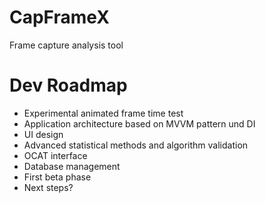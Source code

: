 # CapFrameX
Frame capture analysis tool

# Dev Roadmap
* Experimental animated frame time test
* Application architecture based on MVVM pattern und DI
* UI design
* Advanced statistical methods and algorithm validation
* OCAT interface
* Database management 
* First beta phase
* Next steps?